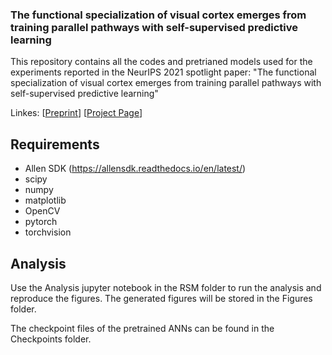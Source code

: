 ### The functional specialization of visual cortex emerges from training parallel pathways with self-supervised predictive learning


This repository contains all the codes and pretrianed models used for the experiments reported in the NeurIPS 2021 spotlight paper: "The functional specialization of visual cortex emerges from training parallel pathways with self-supervised predictive learning" 

Linkes: [[Preprint](https://www.biorxiv.org/content/10.1101/2021.06.18.448989v2)]  [[Project Page](https://ventral-dorsal-model.netlify.app/)]


## Requirements

+ Allen SDK (https://allensdk.readthedocs.io/en/latest/)
+ scipy
+ numpy
+ matplotlib
+ OpenCV
+ pytorch
+ torchvision


## Analysis 

Use the Analysis jupyter notebook in the RSM folder to run the analysis and reproduce the figures. The generated figures will be stored in the Figures folder. 

The checkpoint files of the pretrained ANNs can be found in the Checkpoints folder. 




